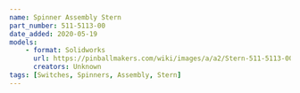 ```yaml
---
name: Spinner Assembly Stern
part_number: 511-5113-00
date_added: 2020-05-19
models:
    - format: Solidworks
      url: https://pinballmakers.com/wiki/images/a/a2/Stern-511-5113-00.zip
      creators: Unknown
tags: [Switches, Spinners, Assembly, Stern]
---
```

